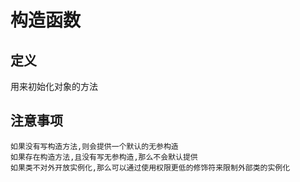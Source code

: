 # 构造函数

## 定义
用来初始化对象的方法

## 注意事项
~~~text
如果没有写构造方法,则会提供一个默认的无参构造
如果存在构造方法,且没有写无参构造,那么不会默认提供
如果类不对外开放实例化,那么可以通过使用权限更低的修饰符来限制外部类的实例化
~~~